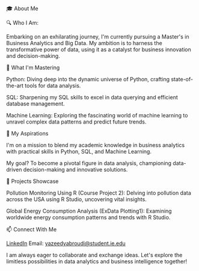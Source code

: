 🎓 About Me

🔍 Who I Am: 

Embarking on an exhilarating journey, I'm currently pursuing a Master's in Business Analytics and Big Data. My ambition is to harness the transformative power of data, using it as a catalyst for business innovation and decision-making.

🌱 What I'm Mastering

Python: Diving deep into the dynamic universe of Python, crafting state-of-the-art tools for data analysis.

SQL: Sharpening my SQL skills to excel in data querying and efficient database management.

Machine Learning: Exploring the fascinating world of machine learning to unravel complex data patterns and predict future trends.

🎯 My Aspirations

I'm on a mission to blend my academic knowledge in business analytics with practical skills in Python, SQL, and Machine Learning. 

My goal? To become a pivotal figure in data analysis, championing data-driven decision-making and innovative solutions.

🚀 Projects Showcase

Pollution Monitoring Using R (Course Project 2): Delving into pollution data across the USA using R Studio, uncovering vital insights.

Global Energy Consumption Analysis (ExData Plotting1): Examining worldwide energy consumption patterns and trends with R Studio.

📫 Connect With Me

[LinkedIn](https://www.linkedin.com/in/yyabroudi/)
Email: [yazeedyabroudi@student.ie.edu](mailto:yazeedyabroudi@student.ie.edu)

I am always eager to collaborate and exchange ideas. Let's explore the limitless possibilities in data analytics and business intelligence together!
